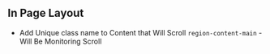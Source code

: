 ## In Page Layout

-   Add Unique class name to Content that Will Scroll `region-content-main` - Will Be Monitoring Scroll
